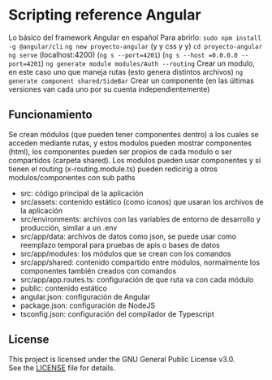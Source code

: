 # Scripting reference Angular
Lo básico del framework Angular en español
Para abrirlo: 
`sudo npm install -g @angular/cli`
`ng new proyecto-angular`     (y y css y y)
`cd proyecto-angular`
`ng serve`  (localhost:4200) (`ng s --port=4201`) (`ng s --host =0.0.0.0 --port=4201`)
`ng generate module modules/Auth --routing` Crear un modulo, en este caso uno que maneja rutas (esto genera distintos archivos)
`ng generate component shared/SideBar` Crear un componente (en las últimas versiones van cada uno por su cuenta independientemente)

## Funcionamiento
Se crean módulos (que pueden tener componentes dentro) a los cuales se acceden mediante rutas, y estos modulos pueden mostrar componentes (html), los componentes pueden ser propios de cada modulo o ser compartidos (carpeta shared). Los modulos pueden usar componentes y si tienen el routing (x-routing.module.ts) pueden redicirig a otros modulos/componentes con sub paths
- src: código principal de la aplicación
-    src/assets: contenido estático (como iconos) que usaran los archivos de la aplicación
-    src/environments: archivos con las variables de entorno de desarrollo y producción, similar a un .env
-    src/app/data: archivos de datos como json, se puede usar como reemplazo temporal para pruebas de apis o bases de datos
-    src/app/modules: los módulos que se crean con los comandos
-    src/app/shared: contenido compartido entre módulos, normalmente los componentes también creados con comandos
-    src/app/app.routes.ts: configuración de que ruta va con cada módulo
- public: contenido estático
- angular.json: configuración de Angular
- package.json: configuración de NodeJS
- tsconfig.json: configuración del compilador de Typescript


## License
This project is licensed under the GNU General Public License v3.0.  
See the [LICENSE](./LICENSE.txt) file for details.

